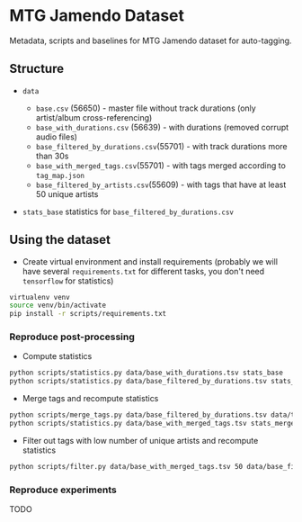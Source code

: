 # MTG Jamendo Dataset
Metadata, scripts and baselines for MTG Jamendo dataset for auto-tagging.

## Structure

- `data`
  - `base.csv` (56650) - master file without track durations (only artist/album cross-referencing)
  - `base_with_durations.csv` (56639) - with durations (removed corrupt audio files)
  - `base_filtered_by_durations.csv`(55701) - with track durations more than 30s
  - `base_with_merged_tags.csv`(55701) - with tags merged according to `tag_map.json`
  - `base_filtered_by_artists.csv`(55609) - with tags that have at least 50 unique artists

- `stats_base` statistics for `base_filtered_by_durations.csv`

## Using the dataset

* Create virtual environment and install requirements (probably we will have several `requirements.txt` for different tasks, you don't need `tensorflow` for statistics)
```bash
virtualenv venv
source venv/bin/activate
pip install -r scripts/requirements.txt
```

### Reproduce post-processing

* Compute statistics
```bash
python scripts/statistics.py data/base_with_durations.tsv stats_base
python scripts/statistics.py data/base_filtered_by_durations.tsv stats_filtered_by_durations
```

* Merge tags and recompute statistics
```bash
python scripts/merge_tags.py data/base_filtered_by_durations.tsv data/tag_map.json data/base_with_merged_tags.tsv
python scripts/statistics.py data/base_with_merged_tags.tsv stats_merged
```

* Filter out tags with low number of unique artists and recompute statistics
```bash
python scripts/filter.py data/base_with_merged_tags.tsv 50 data/base_filtered_by_artists.tsv --stats-directory stats_filtered_by_artists
```

### Reproduce experiments

TODO
